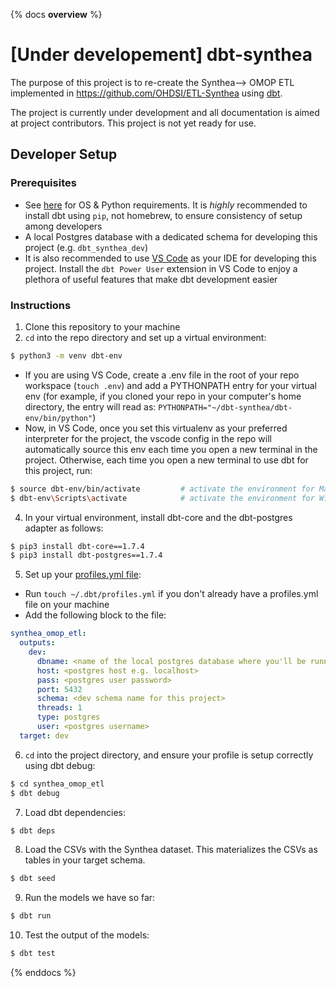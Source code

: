 {% docs __overview__ %}
# [Under developement] dbt-synthea
The purpose of this project is to re-create the Synthea--> OMOP ETL implemented in https://github.com/OHDSI/ETL-Synthea using [dbt](https://github.com/dbt-labs/dbt-core).

The project is currently under development and all documentation is aimed at project contributors.  This project is not yet ready for use.

## Developer Setup

### Prerequisites
- See [here](https://docs.getdbt.com/docs/core/pip-install) for OS & Python requirements.  It is *highly* recommended to install dbt using `pip`, not homebrew, to ensure consistency of setup among developers
- A local Postgres database with a dedicated schema for developing this project (e.g. `dbt_synthea_dev`)
- It is also recommended to use [VS Code](https://code.visualstudio.com/) as your IDE for developing this project.  Install the `dbt Power User` extension in VS Code to enjoy a plethora of useful features that make dbt development easier

### Instructions
 1. Clone this repository to your machine
 2. `cd` into the repo directory and set up a virtual environment:
 ```bash
 $ python3 -m venv dbt-env
 ```
 - If you are using VS Code, create a .env file in  the root of your repo workspace (`touch .env`) and add a PYTHONPATH entry for your virtual env (for example, if you cloned your repo in your computer's home directory, the entry will read as: `PYTHONPATH="~/dbt-synthea/dbt-env/bin/python"`)
 - Now, in VS Code, once you set this virtualenv as your preferred interpreter for the project, the vscode config in the repo will automatically source this env each time you open a new terminal in the project.  Otherwise, each time you open a new terminal to use dbt for this project, run:
```bash
$ source dbt-env/bin/activate         # activate the environment for Mac and Linux OR
$ dbt-env\Scripts\activate            # activate the environment for Windows
```
 4. In your virtual environment, install dbt-core and the dbt-postgres adapter as follows:
```bash
$ pip3 install dbt-core==1.7.4
$ pip3 install dbt-postgres==1.7.4
```

 5. Set up your [profiles.yml file](https://docs.getdbt.com/docs/core/connect-data-platform/profiles.yml):
   - Run `touch ~/.dbt/profiles.yml` if you don't already have a profiles.yml file on your machine
   - Add the following block to the file:
```yaml
synthea_omop_etl:
  outputs:
    dev:
      dbname: <name of the local postgres database where you'll be running this project>
      host: <postgres host e.g. localhost>
      pass: <postgres user password>
      port: 5432
      schema: <dev schema name for this project>
      threads: 1
      type: postgres
      user: <postgres username>
  target: dev
```

 6. `cd` into the project directory, and ensure your profile is setup correctly using dbt debug:
```bash
$ cd synthea_omop_etl
$ dbt debug
```
 7. Load dbt dependencies:
```bash
$ dbt deps
```

 8. Load the CSVs with the Synthea dataset. This materializes the CSVs as tables in your target schema.
```bash
$ dbt seed
```

 9. Run the models we have so far:
```bash
$ dbt run
```

 10. Test the output of the models:
```bash
$ dbt test
```
{% enddocs %}

